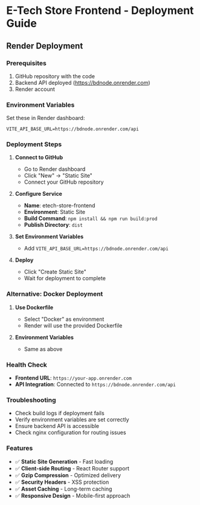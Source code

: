 # E-Tech Store Frontend - Deployment Guide

## Render Deployment

### Prerequisites
1. GitHub repository with the code
2. Backend API deployed (https://bdnode.onrender.com)
3. Render account

### Environment Variables
Set these in Render dashboard:

```
VITE_API_BASE_URL=https://bdnode.onrender.com/api
```

### Deployment Steps

1. **Connect to GitHub**
   - Go to Render dashboard
   - Click "New" → "Static Site"
   - Connect your GitHub repository

2. **Configure Service**
   - **Name**: etech-store-frontend
   - **Environment**: Static Site
   - **Build Command**: `npm install && npm run build:prod`
   - **Publish Directory**: `dist`

3. **Set Environment Variables**
   - Add `VITE_API_BASE_URL=https://bdnode.onrender.com/api`

4. **Deploy**
   - Click "Create Static Site"
   - Wait for deployment to complete

### Alternative: Docker Deployment

1. **Use Dockerfile**
   - Select "Docker" as environment
   - Render will use the provided Dockerfile

2. **Environment Variables**
   - Same as above

### Health Check
- **Frontend URL**: `https://your-app.onrender.com`
- **API Integration**: Connected to `https://bdnode.onrender.com/api`

### Troubleshooting
- Check build logs if deployment fails
- Verify environment variables are set correctly
- Ensure backend API is accessible
- Check nginx configuration for routing issues

### Features
- ✅ **Static Site Generation** - Fast loading
- ✅ **Client-side Routing** - React Router support
- ✅ **Gzip Compression** - Optimized delivery
- ✅ **Security Headers** - XSS protection
- ✅ **Asset Caching** - Long-term caching
- ✅ **Responsive Design** - Mobile-first approach
